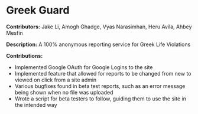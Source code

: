 # Greek Guard

__Contributors:__
Jake Li,
Amogh Ghadge,
Vyas Narasimhan,
Heru Avila,
Ahbey Mesfin

__Description:__
A 100% anonymous reporting service for Greek Life Violations

__Contributions:__
- Implemented Google OAuth for Google Logins to the site
- Implemented feature that allowed for reports to be changed from new to viewed on click from a site admin
- Various bugfixes found in beta test reports, such as an error message being shown when no file was uploaded
- Wrote a script for beta testers to follow, guiding them to use the site in the intended way